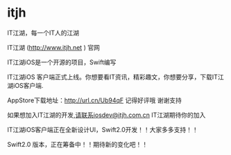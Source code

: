 # itjh
IT江湖，每一个IT人的江湖

IT江湖 (http://www.itjh.net ) 官网

IT江湖iOS是一个开源的项目，Swift编写

IT江湖iOS 客户端正式上线。你想要看IT资讯，精彩趣文，你想要分享，下载IT江湖iOS客户端.

AppStore下载地址：http://url.cn/Ub94qF 记得好评哦 谢谢支持

如果想加入IT江湖的开发,请联系iosdev@itjh.com.cn IT江湖期待你的加入

IT江湖iOS客户端正在全新设计UI，Swift2.0开发！！大家多多支持！！


Swift2.0 版本，正在筹备中！！期待新的变化吧！！
